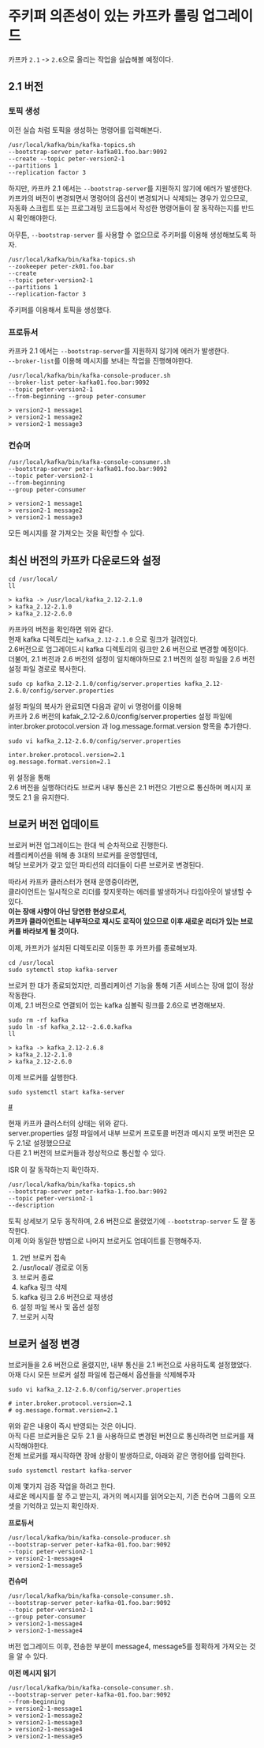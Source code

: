 # 주키퍼 의존성이 있는 카프카 롤링 업그레이드

카프카 `2.1` -> `2.6`으로 올리는 작업을 실습해볼 예정이다.      

## 2.1 버전 
### 토픽 생성 
이전 실습 처럼 토픽을 생성하는 명령어를 입력해본다.  

```shell
/usr/local/kafka/bin/kafka-topics.sh   
--bootstrap-server peter-kafka01.foo.bar:9092    
--create --topic peter-version2-1      
--partitions 1       
--replication factor 3     
```  

하지만, 카프카 2.1 에서는 `--bootstrap-server`를 지원하지 않기에 에러가 발생한다.    
카프카의 버전이 변경되면서 명령어의 옵션이 변경되거나 삭제되는 경우가 있으므로,      
자동화 스크립트 또는 프로그래밍 코드등에서 작성한 명령어들이 잘 동작하는지를 반드시 확인해야한다.   

아무튼, `--bootstrap-server` 를 사용할 수 없으므로 주키퍼를 이용해 생성해보도록 하자.  
 
```shell 
/usr/local/kafka/bin/kafka-topics.sh 
--zookeeper peter-zk01.foo.bar 
--create 
--topic peter-version2-1 
--partitions 1 
--replication-factor 3
```

주키퍼를 이용해서 토픽을 생성했다.  

### 프로듀서 
카프카 2.1 에서는 `--bootstrap-server`를 지원하지 않기에 에러가 발생한다.    
`--broker-list`를 이용해 메시지를 보내는 작업을 진행해야한다.     
       
```shell
/usr/local/kafka/bin/kafka-console-producer.sh   
--broker-list peter-kafka01.foo.bar:9092   
--topic peter-version2-1
--from-beginning --group peter-consumer 

> version2-1 message1
> version2-1 message2
> version2-1 message3
```

### 컨슈머 

```shell
/usr/local/kafka/bin/kafka-console-consumer.sh    
--bootstrap-server peter-kafka01.foo.bar:9092   
--topic peter-version2-1   
--from-beginning   
--group peter-consumer

> version2-1 message1
> version2-1 message2
> version2-1 message3
```
모든 메시지를 잘 가져오는 것을 확인할 수 있다.   

## 최신 버전의 카프카 다운로드와 설정  

```shell
cd /usr/local/
ll

> kafka -> /usr/local/kafka_2.12-2.1.0
> kafka_2.12-2.1.0
> kafka_2.12-2.6.0
```  
카프카의 버전을 확인하면 위와 같다.       
현재 kafka 디렉토리는 `kafka_2.12-2.1.0` 으로 링크가 걸려있다.         
2.6버전으로 업그레이드시 kafka 디렉토리의 링크만 2.6 버전으로 변경할 예정이다.     
더불어, 2.1 버전과 2.6 버전의 설정이 일치해야하므로 2.1 버전의 설정 파일을 2.6 버전 설정 파일 경로로 복사한다.         

```shell
sudo cp kafka_2.12-2.1.0/config/server.properties kafka_2.12-2.6.0/config/server.properties   
```  
   
설정 파일의 복사가 완료되면 다음과 같이 vi 명령어를 이용해        
카프카 2.6 버전의 kafak_2.12-2.6.0/config/server.properties 설정 파일에       
inter.broker.protocol.version 과 log.message.format.version 항목을 추가한다.     

```shell
sudo vi kafka_2.12-2.6.0/config/server.properties  
```  
```properties
inter.broker.protocol.version=2.1
og.message.format.version=2.1
```
위 설정을 통해   
2.6 버전을 실행하더라도 브로커 내부 통신은 2.1 버전으 기반으로 통신하며 메시지 포맷도 2.1 을 유지한다.    

## 브로커 버전 업데이트 

브로커 버전 업그레이드는 한대 씩 순차적으로 진행한다.    
레플리케이션을 위해 총 3대의 브로커를 운영할텐데,     
해당 브로커가 갖고 있던 파티션의 리더들이 다른 브로커로 변경된다.      
  
따라서 카프카 클러스터가 현재 운영중이라면,    
클라이언트는 일시적으로 리더를 찾지못하는 에러를 발생하거나 타임아웃이 발생할 수 있다.   
**이는 장애 사항이 아닌 당연한 현상으로서,**    
**카프카 클라이언트는 내부적으로 재시도 로직이 있으므로 이후 새로운 리더가 있는 브로커를 바라보게 될 것이다.**   

이제, 카프카가 설치된 디렉토리로 이동한 후 카프카를 종료해보자.   

```
cd /usr/local
sudo sytemctl stop kafka-server 
```

브로커 한 대가 종료되었지만, 리플리케이션 기능을 통해 기존 서비스는 장애 없이 정상 작동한다.    
이제, 2.1 버전으로 연결되어 있는 kafka 심볼릭 링크를 2.6으로 변경해보자.  

```shell
sudo rm -rf kafka
sudo ln -sf kafka_2.12--2.6.0.kafka
ll

> kafka -> kafka_2.12-2.6.8
> kafka_2.12-2.1.0
> kafka_2.12-2.6.0
```

이제 브로커를 실행한다.  

```shell
sudo systemctl start kafka-server 
```

[#](#) 

현재 카프카 클러스터의 상태는 위와 같다.  
server.properties 설정 파일에서 내부 브로커 프로토콜 버전과 메시지 포맷 버전은 모두 2.1로 설정했으므로  
다른 2.1 버전의 브로커들과 정상적으로 통신할 수 있다.  

ISR 이 잘 동작하는지 확인하자.  

```shell
/usr/local/kafka/bin/kafka-topics.sh   
--bootstrap-server peter-kafka-1.foo.bar:9092 
--topic peter-version2-1 
--description
``` 

토픽 상세보기 모두 동작하며, 2.6 버전으로 올렸었기에 `--bootstrap-server` 도 잘 동작한다.  
이제 이와 동일한 방법으로 나머지 브로커도 업데이트를 진행해주자.  

1. 2번 브로커 접속 
2. /usr/local/ 경로로 이동 
3. 브로커 종료 
4. kafka 링크 삭제 
5. kafka 링크 2.6 버전으로 재생성 
6. 설정 파일 복사 및 옵션 설정 
7. 브로커 시작 

## 브로커 설정 변경 

브로커들을 2.6 버전으로 올렸지만, 내부 통신을 2.1 버전으로 사용하도록 설정했었다.   
아재 다시 모든 브로커 설정 파일에 접근해서 옵션들을 삭제해주자  

```shell
sudo vi kafka_2.12-2.6.0/config/server.properties  
```  
```properties
# inter.broker.protocol.version=2.1
# og.message.format.version=2.1
```
   
위와 같은 내용이 즉시 반영되는 것은 아니다.   
아직 다른 브로커들은 모두 2.1 을 사용하므로 변경된 버전으로 통신하려면 브로커를 재시작해야한다.    
전체 브로커를 재시작하면 장애 상황이 발생하므로, 아래와 같은 명령어를 입력한다.  

```shell
sudo systemctl restart kafka-server 
``` 

이제 몇가지 검증 작업을 하려고 한다.   
새로운 메시지를 잘 주고 받는지, 과거의 메시지를 읽어오는지, 기존 컨슈머 그룹의 오프셋을 기억하고 있는지 확인하자.  

**프로듀서**
```shell
/usr/local/kafka/bin/kafka-console-producer.sh   
--bootstrap-server peter-kafka-01.foo.bar:9092
--topic peter-version2-1
> version2-1-message4
> version2-1-message5
```

**컨슈머**  
```shell
/usr/local/kafka/bin/kafka-console-consumer.sh. 
--bootstrap-server peter-kafka-01.foo.bar:9092
--topic peter-version2-1
--group peter-consumer 
> version2-1-message4
> version2-1-message4
```

버전 업그레이드 이후, 전송한 부분이 message4, message5를 정확하게 가져오는 것을 알 수 있다.  
  
**이전 메시지 읽기**   
```shell
/usr/local/kafka/bin/kafka-console-consumer.sh. 
--bootstrap-server peter-kafka-01.foo.bar:9092
--from-beginning
> version2-1-message1
> version2-1-message2
> version2-1-message3
> version2-1-message4
> version2-1-message5
```





 
 

